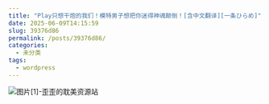 ```yaml
---
title: "Play只想干炮的我们！模特男子想把你迷得神魂颠倒！[含中文翻译][一条ひらめ]"
date: 2025-06-09T14:15:59
slug: 39376d86
permalink: /posts/39376d86/
categories:
  - 未分类
tags:
  - wordpress
---
```


![图片[1]-歪歪的耽美资源站](/images/wp/39376d86-842b36cb.jpg)
